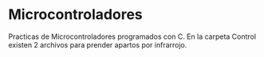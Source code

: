 # Microcontroladores

Practicas de Microcontroladores programados con C.
En la carpeta Control existen 2 archivos para prender apartos por infrarrojo.
